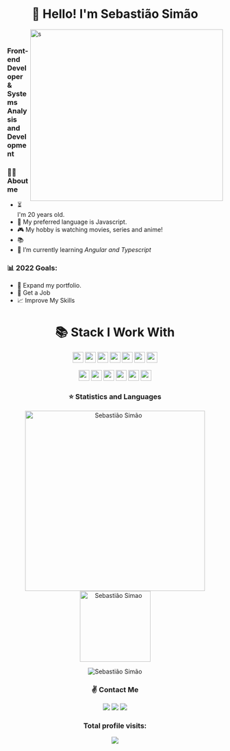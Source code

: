 <p align="left">
<h1 align ="center">👋 Hello! I'm Sebastião Simão</h1>

<img src="https://media1.giphy.com/media/qgQUggAC3Pfv687qPC/giphy.gif?cid=ecf05e47oz1ey4dlvjq9lkh4g9u5tprizv0rw4oh0fzxxybm&rid=giphy.gif&ct=g" min-width="500px" max-width="500px" height="400" width="450" align="right" alt="s">
<br />
<h3> Front-end Developer & Systems Analysis and Development</h3>

### 🧑🏻 About me
- ⏳  I'm 20 years old.
- 💙  My preferred language is Javascript.
- 🎮  My hobby is watching movies, series and anime!
- 📚 
- 🌱  I’m currently learning *Angular and Typescript*

### 📊  2022 Goals:
   - 📂  Expand my portfolio.
   - 🤝  Get a Job
   - 📈  Improve My Skills
<p/>

<h1 align ="center">📚  Stack I Work With</h1>

<p align="center">
  <img src="https://img.shields.io/badge/git-F05033?style=for-the-badge&logo=git&logoColor=white" height="25"/>
  <img src="https://img.shields.io/badge/html-FC490B?&style=for-the-badge&logo=html5&logoColor=white" height="25"/>
  <img src="https://img.shields.io/badge/css-264DE4?style=for-the-badge&logo=css3&logoColor=white" height="25"/>
  <img src="https://img.shields.io/badge/VS%20Code-007ACC.svg?&style=for-the-badge&logo=visual-studio-code&logoColor=white" height="25"/>
  <img src="https://img.shields.io/badge/javascript-F7DF1E.svg?&style=for-the-badge&logo=javascript&logoColor=white" height="25"/>
  <img src ="https://img.shields.io/badge/node.js-87C111?style=for-the-badge&logo=node.js&logoColor=white" height="25"/>
  <img src ="https://img.shields.io/badge/C-00599C?style=for-the-badge&logo=c&logoColor=white" height="25"/>
</p>
<p align="center">
  <img src="https://img.shields.io/badge/Angular-DD0031?style=for-the-badge&logo=angular&logoColor=white" height="25"/>
  <img src="https://img.shields.io/badge/github-171516?style=for-the-badge&logo=github&logoColor=white" height="25"/>
  <img src="https://img.shields.io/badge/react-61DBFB.svg?&style=for-the-badge&logo=react&logoColor=white" height="25"/>
  <img src ="https://img.shields.io/badge/typescript-007ACC?&logo=TypeScript&style=for-the-badge&logoColor=white" height ="25"/>
  <img src ="https://img.shields.io/badge/-NextJS%20-black?style=for-the-badge&logo=vercel&logoColor=white" height ="25"/>
  <img src ="https://img.shields.io/badge/-figma%20-red?style=for-the-badge&logo=figma&logoColor=white" height ="25"/>
</p>

 <h3 align="center">⭐  Statistics and Languages</h3>

 <p align="center"> 
    <img src="https://github-readme-stats.vercel.app/api?username=Sebs8774&count_private=true&show_icons=true&theme=dracula" alt="Sebastião Simão" width="420"/> 
    <img src="https://github-readme-stats.vercel.app/api/top-langs/?username=Sebs8774&&langs_count=8&layout=compact&theme=dracula" alt="Sebastião Simao" height="165" />
</p>
<p align="center">
 <img src="https://github-profile-trophy.vercel.app/?username=Sebs8774&theme=dracula&row=1" alt="Sebastião Simão" />
</p>

<h3 align="center">✌️ Contact Me</h3>

<p align="center">
  <a href="https://www.linkedin.com/in/sebasti%C3%A3o-sim%C3%A3o-643925235/"><img src="https://img.shields.io/badge/-sebastião-0077B5?style=for-the-badge&logo=Linkedin&logoColor=white"/></a>
  <a href="mailto:sebastiaosimaoliveira@gmail.com"><img src="https://img.shields.io/badge/-sebastiaosimaoliveira@gmail.com-D14836?style=for-the-badge&logo=Gmail&logoColor=white"/></a>
  <a href="https://www.instagram.com/sebs722/"><img src="https://img.shields.io/badge/-@sebs722-E4405F?style=for-the-badge&logo=Instagram&logoColor=white"/></a>
   
<h3><p align="center">Total profile visits:</p>
<p align="center">
    <img alingn="center" src="https://profile-counter.glitch.me/Sebsso/count.svg"/>
</p> 
</p>


